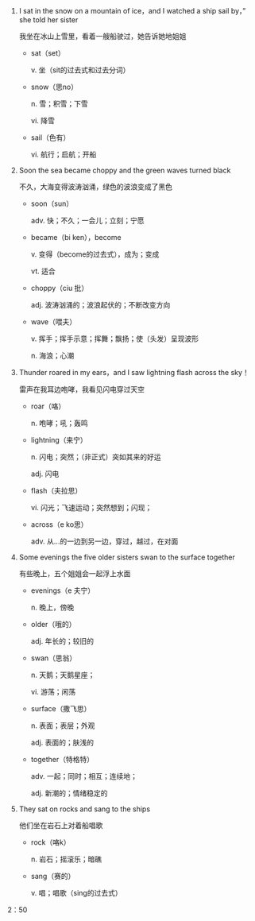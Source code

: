 1. I sat in the snow on a mountain of ice，and I watched a ship sail by，” she told her sister

    我坐在冰山上雪里，看着一艘船驶过，她告诉她地姐姐

    - sat（set）

        v. 坐（sit的过去式和过去分词）

    - snow（思no）

        n. 雪；积雪；下雪

        vi. 降雪

    - sail（色有）

        vi. 航行；启航；开船

2. Soon the sea became choppy and the green waves turned black

    不久，大海变得波涛汹涌，绿色的波浪变成了黑色

    - soon（sun）

        adv. 快；不久；一会儿；立刻；宁愿

    - became（bi ken），become

        v. 变得（become的过去式），成为；变成

        vt. 适合

    - choppy（ciu 批）

        adj. 波涛汹涌的；波浪起伏的；不断改变方向

    - wave（喂夫）

        v. 挥手；挥手示意；挥舞；飘扬；使（头发）呈现波形

        n. 海浪；心潮

3. Thunder roared in my ears，and I saw lightning flash across the sky！

    雷声在我耳边咆哮，我看见闪电穿过天空

    - roar（咯）

        n. 咆哮；吼；轰鸣

    - lightning（来宁）

        n. 闪电；突然；（非正式）突如其来的好运

        adj. 闪电

    - flash（夫拉思）

        vi. 闪光；飞速运动；突然想到；闪现；

    - across（e ko思）

        adv. 从...的一边到另一边，穿过，越过，在对面

4. Some evenings the five older sisters swan to the surface together

    有些晚上，五个姐姐会一起浮上水面

    - evenings（e 夫宁）

        n. 晚上，傍晚

    - older（哦的）

        adj. 年长的；较旧的

    - swan（思翁）

        n. 天鹅；天鹅星座；

        vi. 游荡；闲荡

    - surface（撒飞思）

        n. 表面；表层；外观

        adj. 表面的；肤浅的

    - together（特格特）

        adv. 一起；同时；相互；连续地；

        adj. 新潮的；情绪稳定的

5. They sat on rocks and sang to the ships

    他们坐在岩石上对着船唱歌

    - rock（咯k）

        n. 岩石；摇滚乐；暗礁

    - sang（赛的）

        v. 唱；唱歌（sing的过去式）

    


2：50







